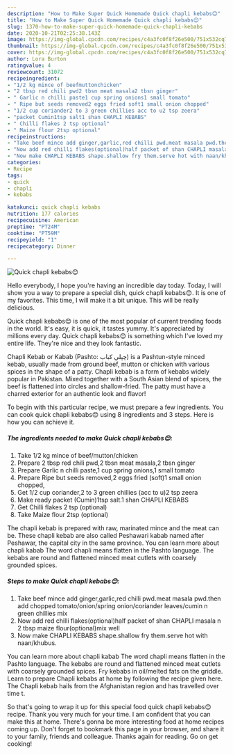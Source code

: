 ```yaml
---
description: "How to Make Super Quick Homemade Quick chapli kebabs😊"
title: "How to Make Super Quick Homemade Quick chapli kebabs😊"
slug: 1370-how-to-make-super-quick-homemade-quick-chapli-kebabs
date: 2020-10-21T02:25:38.143Z
image: https://img-global.cpcdn.com/recipes/c4a3fc0f8f26e500/751x532cq70/quick-chapli-kebabs😊-recipe-main-photo.jpg
thumbnail: https://img-global.cpcdn.com/recipes/c4a3fc0f8f26e500/751x532cq70/quick-chapli-kebabs😊-recipe-main-photo.jpg
cover: https://img-global.cpcdn.com/recipes/c4a3fc0f8f26e500/751x532cq70/quick-chapli-kebabs😊-recipe-main-photo.jpg
author: Lora Burton
ratingvalue: 4
reviewcount: 31072
recipeingredient:
- "1/2 kg mince of beefmuttonchicken"
- "2 tbsp red chili pwd2 tbsn meat masala2 tbsn ginger"
- " Garlic n chilli paste1 cup spring onions1 small tomato"
- " Ripe but seeds removed2 eggs fried soft1 small onion chopped"
- "1/2 cup coriander2 to 3 green chillies acc to u2 tsp zeera"
- "packet Cumin1tsp salt1 shan CHAPLI KEBABS"
- " Chilli flakes 2 tsp optional"
- " Maize flour 2tsp optional"
recipeinstructions:
- "Take beef mince add ginger,garlic,red chilli pwd.meat masala pwd.then add chopped tomato/onion/spring onion/coriander leaves/cumin n green chillies mix"
- "Now add red chilli flakes(optional)half packet of shan CHAPLI masala n 2 tbsp maize flour(optional)mix well"
- "Now make CHAPLI KEBABS shape.shallow fry them.serve hot with naan/khubus."
categories:
- Recipe
tags:
- quick
- chapli
- kebabs

katakunci: quick chapli kebabs 
nutrition: 177 calories
recipecuisine: American
preptime: "PT24M"
cooktime: "PT59M"
recipeyield: "1"
recipecategory: Dinner

---
```



![Quick chapli kebabs😊](https://img-global.cpcdn.com/recipes/c4a3fc0f8f26e500/751x532cq70/quick-chapli-kebabs😊-recipe-main-photo.jpg)

Hello everybody, I hope you're having an incredible day today. Today, I will show you a way to prepare a special dish, quick chapli kebabs😊. It is one of my favorites. This time, I will make it a bit unique. This will be really delicious.

Quick chapli kebabs😊 is one of the most popular of current trending foods in the world. It's easy, it is quick, it tastes yummy. It's appreciated by millions every day. Quick chapli kebabs😊 is something which I've loved my entire life. They're nice and they look fantastic.

Chapli Kebab or Kabab (Pashto: چپلي کباب‎) is a Pashtun-style minced kebab, usually made from ground beef, mutton or chicken with various spices in the shape of a patty. Chapli kebab is a form of kebabs widely popular in Pakistan. Mixed together with a South Asian blend of spices, the beef is flattened into circles and shallow-fried. The patty must have a charred exterior for an authentic look and flavor!


To begin with this particular recipe, we must prepare a few ingredients. You can cook quick chapli kebabs😊 using 8 ingredients and 3 steps. Here is how you can achieve it.

<!--inarticleads1-->

##### The ingredients needed to make Quick chapli kebabs😊:

1. Take 1/2 kg mince of beef/mutton/chicken
1. Prepare 2 tbsp red chili pwd,2 tbsn meat masala,2 tbsn ginger
1. Prepare  Garlic n chilli paste,1 cup spring onions,1 small tomato
1. Prepare  Ripe but seeds removed,2 eggs fried (soft)1 small onion chopped,
1. Get 1/2 cup coriander,2 to 3 green chillies (acc to u)2 tsp zeera
1. Make ready packet (Cumin)1tsp salt.1 shan CHAPLI KEBABS
1. Get  Chilli flakes 2 tsp (optional)
1. Take  Maize flour 2tsp (optional)


The chapli kebab is prepared with raw, marinated mince and the meat can be. These chapli kebab are also called Peshawari kabab named after Peshawar, the capital city in the same province. You can learn more about chapli kabab The word chapli means flatten in the Pashto language. The kebabs are round and flattened minced meat cutlets with coarsely grounded spices. 

<!--inarticleads2-->

##### Steps to make Quick chapli kebabs😊:

1. Take beef mince add ginger,garlic,red chilli pwd.meat masala pwd.then add chopped tomato/onion/spring onion/coriander leaves/cumin n green chillies mix
1. Now add red chilli flakes(optional)half packet of shan CHAPLI masala n 2 tbsp maize flour(optional)mix well
1. Now make CHAPLI KEBABS shape.shallow fry them.serve hot with naan/khubus.


You can learn more about chapli kabab The word chapli means flatten in the Pashto language. The kebabs are round and flattened minced meat cutlets with coarsely grounded spices. Fry kebabs in oil/melted fats on the griddle. Learn to prepare Chapli kebabs at home by following the recipe given here. The Chapli kebab hails from the Afghanistan region and has travelled over time t. 

So that's going to wrap it up for this special food quick chapli kebabs😊 recipe. Thank you very much for your time. I am confident that you can make this at home. There's gonna be more interesting food at home recipes coming up. Don't forget to bookmark this page in your browser, and share it to your family, friends and colleague. Thanks again for reading. Go on get cooking!
